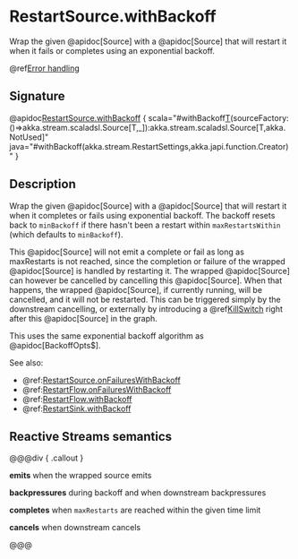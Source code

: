 # RestartSource.withBackoff

Wrap the given @apidoc[Source] with a @apidoc[Source] that will restart it when it fails or completes using an exponential backoff.

@ref[Error handling](../index.md#error-handling)

## Signature

@apidoc[RestartSource.withBackoff](RestartSource$) { scala="#withBackoff[T](settings:akka.stream.RestartSettings)(sourceFactory:()=&gt;akka.stream.scaladsl.Source[T,_]):akka.stream.scaladsl.Source[T,akka.NotUsed]" java="#withBackoff(akka.stream.RestartSettings,akka.japi.function.Creator)" }

## Description

Wrap the given @apidoc[Source] with a @apidoc[Source] that will restart it when it completes or fails using exponential backoff.
The backoff resets back to `minBackoff` if there hasn't been a restart within `maxRestartsWithin`  (which defaults to `minBackoff`).

This @apidoc[Source] will not emit a complete or fail as long as maxRestarts is not reached, since the completion
or failure of the wrapped @apidoc[Source] is handled by restarting it. The wrapped @apidoc[Source] can however be cancelled
by cancelling this @apidoc[Source]. When that happens, the wrapped @apidoc[Source], if currently running, will be cancelled,
and it will not be restarted.
This can be triggered simply by the downstream cancelling, or externally by introducing a @ref[KillSwitch](../../stream-dynamic.md#controlling-stream-completion-with-killswitch) right
after this @apidoc[Source] in the graph.

This uses the same exponential backoff algorithm as @apidoc[BackoffOpts$].

See also: 
 
* @ref:[RestartSource.onFailuresWithBackoff](../RestartSource/onFailuresWithBackoff.md)
* @ref:[RestartFlow.onFailuresWithBackoff](../RestartFlow/onFailuresWithBackoff.md)
* @ref:[RestartFlow.withBackoff](../RestartFlow/withBackoff.md)
* @ref:[RestartSink.withBackoff](../RestartSink/withBackoff.md)

## Reactive Streams semantics

@@@div { .callout }

**emits** when the wrapped source emits

**backpressures** during backoff and when downstream backpressures

**completes** when `maxRestarts` are reached within the given time limit

**cancels** when downstream cancels

@@@
